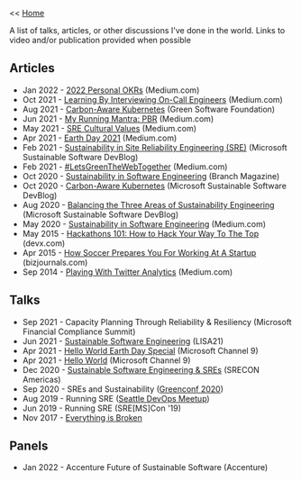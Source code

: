<< [Home](https://github.com/dubrie/public)

A list of talks, articles, or other discussions I've done in the world. Links to video and/or publication provided when possible

## Articles
* Jan 2022 - [2022 Personal OKRs](https://dubrie.medium.com/2022-personal-okrs-5138f1cb8a2) (Medium.com)
* Oct 2021 - [Learning By Interviewing On-Call Engineers](https://dubrie.medium.com/learning-by-interviewing-on-call-engineers-cfca3c683622) (Medium.com)
* Aug 2021 - [Carbon-Aware Kubernetes](https://greensoftware.foundation/articles/carbon-aware-kubernetes) (Green Software Foundation)
* Jun 2021 - [My Running Mantra: PBR](https://dubrie.medium.com/my-running-mantra-pbr-c10dfe6a6709) (Medium.com)
* May 2021 - [SRE Cultural Values](https://dubrie.medium.com/sre-cultural-values-a0073b475183) (Medium.com)
* Apr 2021 - [Earth Day 2021](https://dubrie.medium.com/earth-day-2021-3273142ea860) (Medium.com)
* Feb 2021 - [Sustainability in Site Reliability Engineering (SRE)](https://devblogs.microsoft.com/sustainable-software/sustainability-in-site-reliability-engineering-sre/) (Microsoft Sustainable Software DevBlog)
* Feb 2021 - [#LetsGreenTheWebTogether](https://dubrie.medium.com/letsgreentheweb-together-d54e81f1bdb6) (Medium.com)
* Oct 2020 - [Sustainability in Software Engineering](https://branch.climateaction.tech/issues/issue-1/sustainability-in-software-engineering/) (Branch Magazine)
* Oct 2020 - [Carbon-Aware Kubernetes](https://devblogs.microsoft.com/sustainable-software/carbon-aware-kubernetes/) (Microsoft Sustainable Software DevBlog)
* Aug 2020 - [Balancing the Three Areas of Sustainability Engineering](https://devblogs.microsoft.com/sustainable-software/balancing-the-three-areas-of-sustainability-engineering/) (Microsoft Sustainable Software DevBlog)
* May 2020 - [Sustainability in Software Engineering](https://dubrie.medium.com/sustainability-in-software-engineering-702a70216b98) (Medium.com)
* May 2015 - [Hackathons 101: How to Hack Your Way To The Top](http://www.devx.com/enterprise/hackathons-101-how-to-hack-your-way-to-the-top.html) (devx.com)
* Apr 2015 - [How Soccer Prepares You For Working At A Startup](https://www.linkedin.com/pulse/how-soccer-prepares-you-working-startup-bill-johnson/) (bizjournals.com)
* Sep 2014 - [Playing With Twitter Analytics](https://dubrie.medium.com/playing-with-twitter-analytics-c4eaac6925b2) (Medium.com)

## Talks 
* Sep 2021 - Capacity Planning Through Reliability & Resiliency (Microsoft Financial Compliance Summit)
* Jun 2021 - [Sustainable Software Engineering](https://www.usenix.org/conference/lisa21/presentation/johnson) (LISA21)
* Apr 2021 - [Hello World Earth Day Special](https://docs.microsoft.com/en-us/shows/Hello-World/Hello-World-April-22-2021-Special-Hello-Earth) (Microsoft Channel 9)
* Apr 2021 - [Hello World](https://docs.microsoft.com/en-us/shows/Hello-World/Hello-World-April-5-2021) (Microsoft Channel 9)
* Dec 2020 - [Sustainable Software Engineering & SREs](https://www.usenix.org/conference/srecon20americas/presentation/johnson) (SRECON Americas)
* Sep 2020 - SREs and Sustainability ([Greenconf 2020](http://greenconf.io/))
* Aug 2019 - Running SRE ([Seattle DevOps Meetup](https://www.meetup.com/Seattle-DevOps-Meetup/events/262135699/))
* Jun 2019 - Running SRE (SRE[MS]Con '19)
* Nov 2017 - [Everything is Broken](https://www.meetup.com/Everything-Is-Broken/events/vtvntnywpbcb/)

## Panels
* Jan 2022 - Accenture Future of Sustainable Software (Accenture)
